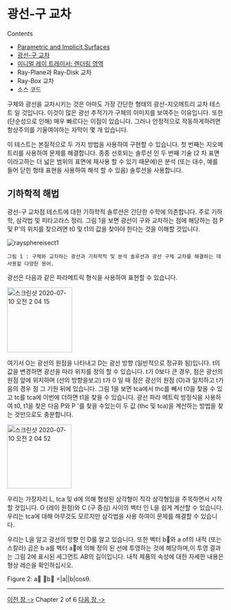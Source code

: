 # 광선-구 교차

Contents
- [Parametric and Implicit Surfaces]()
- [광선-구 교차](광선-구-교차)
- [미니멀 레이 트레이서: 렌더링 영역](미니멀레이트레이서)
- Ray-Plane과 Ray-Disk 교차
- Ray-Box 교차
- 소스 코드

구체와 광선을 교차시키는 것은 아마도 가장 간단한 형태의 광선-지오메트리 교차 테스트 일 것입니다. 이것이 많은 광선 추적기가 구체의 이미지를 보여주는 이유입니다. 또한 (단순성으로 인해) 매우 빠르다는 이점이 있습니다. 그러나 안정적으로 작동하게하려면 항상주의를 기울여야하는 자막이 몇 개 있습니다.

이 테스트는 본질적으로 두 가지 방법을 사용하여 구현할 수 있습니다. 첫 번째는 지오메트리를 사용하여 문제를 해결합니다. 종종 선호되는 솔루션 인 두 번째 기술 (2 차 표면이라고하는 더 넓은 범위의 표면에 재사용 할 수 있기 때문에)은 분석 (또는 대수, 예를 들어 닫힌 형태 표현을 사용하여 해석 할 수 있음) 솔루션을 사용합니다.

## 기하학적 해법

광선-구 교차점 테스트에 대한 기하학적 솔루션은 간단한 수학에 의존합니다. 주로 기하학, 삼각법 및 피타고라스 정리. 그림 1을 보면 광선이 구와 교차하는 점에 해당하는 점 P 및 P'의 위치를 찾으려면 t0 및 t1의 값을 찾아야 한다는 것을 이해할 것입니다.

![raysphereisect1](https://user-images.githubusercontent.com/53321189/87069125-a1264200-c251-11ea-92d2-752de15aaca1.png)

~~~
그림 1 : 구체와 교차하는 광선과 기하학적 및 분석 솔루션과 광선 구체 교차를 해결하는 데 사용할 다양한 용어.
~~~

광선은 다음과 같은 파라메트릭 형식을 사용하여 표현할 수 있습니다.

<img width="151" alt="스크린샷 2020-07-10 오전 2 04 15" src="https://user-images.githubusercontent.com/53321189/87069165-b00cf480-c251-11ea-8af0-3ef25510fcf0.png">

여기서 O는 광선의 원점을 나타내고 D는 광선 방향 (일반적으로 정규화 됨)입니다. t의 값을 변경하면 광선을 따라 위치를 정의 할 수 있습니다. t가 0보다 큰 경우, 점은 광선의 원점 앞에 위치하며 (선의 방향을보고) t가 0 일 때 점은 광선의 원점 (O)과 일치하고 t가 음의 경우 점 그 기원 뒤에 있습니다. 그림 1을 보면 tca에서 thc를 빼서 t0을 찾을 수 있고 tc를 tca에 이번에 더하면 t1을 찾을 수 있습니다. 광선 파라 메트릭 방정식을 사용하여 t0, t1을 찾은 다음 P와 P '를 찾을 수있는이 두 값 (thc 및 tca)을 계산하는 방법을 찾는 것만으로도 충분합니다.

<img width="149" alt="스크린샷 2020-07-10 오전 2 04 52" src="https://user-images.githubusercontent.com/53321189/87069219-c9ae3c00-c251-11ea-8087-270b401a3bc8.png">

우리는 가장자리 L, tca 및 d에 의해 형성된 삼각형이 직각 삼각형임을 주목하면서 시작할 것입니다. O (레이 원점)와 C (구 중심) 사이의 벡터 인 L을 쉽게 계산할 수 있습니다. 우리는 tca에 대해 아무것도 모르지만 삼각법을 사용 하여이 문제를 해결할 수 있습니다.

우리는 L을 알고 광선의 방향 인 D를 알고 있습니다. 또한 벡터 b⃗와 a of의 내적 (또는 스칼라) 곱은 b a를 벡터 a⃗에 의해 정의 된 선에 투영하는 것에 해당하며,이 투영 결과는 그림 2에 표시된 세그먼트 AB의 길이입니다. 내적 제품의 속성에 대한 자세한 내용은 형상 레슨을 확인하십시오.

Figure 2: a⃗ ⋅b⃗ =|a||b|cosθ.



------------------------
[이전 장 ->](rt-A-Minimal-Ray-Tracer)          Chapter 2 of 6         [다음 장 ->](미니멀레이트레이서)
